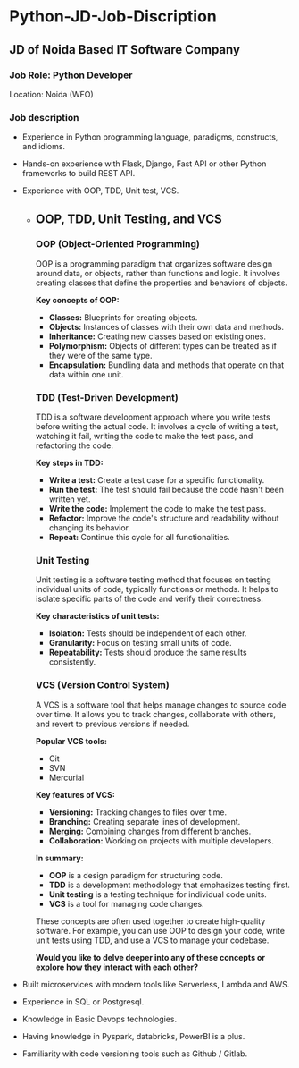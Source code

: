 # Python-JD-Job-Discription

## JD of Noida Based IT Software Company
### Job Role: Python Developer
Location: Noida (WFO)
### Job description
- Experience in Python programming language, paradigms, constructs, and idioms.
- Hands-on experience with Flask, Django, Fast API or other Python frameworks to build REST API.
- Experience with OOP, TDD, Unit test, VCS.
  - ## OOP, TDD, Unit Testing, and VCS

    ### OOP (Object-Oriented Programming)
    OOP is a programming paradigm that organizes software design around data, or objects, rather than functions and logic. It involves creating classes that define the properties and behaviors of objects. 
    
    **Key concepts of OOP:**
    * **Classes:** Blueprints for creating objects.
    * **Objects:** Instances of classes with their own data and methods.
    * **Inheritance:** Creating new classes based on existing ones.
    * **Polymorphism:** Objects of different types can be treated as if they were of the same type.
    * **Encapsulation:** Bundling data and methods that operate on that data within one unit.
    
    ### TDD (Test-Driven Development)
    TDD is a software development approach where you write tests before writing the actual code. It involves a cycle of writing a test, watching it fail, writing the code to make the test pass, and refactoring the code. 
    
    **Key steps in TDD:**
    * **Write a test:** Create a test case for a specific functionality.
    * **Run the test:** The test should fail because the code hasn't been written yet.
    * **Write the code:** Implement the code to make the test pass.
    * **Refactor:** Improve the code's structure and readability without changing its behavior.
    * **Repeat:** Continue this cycle for all functionalities.
    
    ### Unit Testing
    Unit testing is a software testing method that focuses on testing individual units of code, typically functions or methods. It helps to isolate specific parts of the code and verify their correctness.
    
    **Key characteristics of unit tests:**
    * **Isolation:** Tests should be independent of each other.
    * **Granularity:** Focus on testing small units of code.
    * **Repeatability:** Tests should produce the same results consistently.
    
    ### VCS (Version Control System)
    A VCS is a software tool that helps manage changes to source code over time. It allows you to track changes, collaborate with others, and revert to previous versions if needed.
    
    **Popular VCS tools:**
    * Git
    * SVN
    * Mercurial
    
    **Key features of VCS:**
    * **Versioning:** Tracking changes to files over time.
    * **Branching:** Creating separate lines of development.
    * **Merging:** Combining changes from different branches.
    * **Collaboration:** Working on projects with multiple developers.
    
    **In summary:**
    * **OOP** is a design paradigm for structuring code.
    * **TDD** is a development methodology that emphasizes testing first.
    * **Unit testing** is a testing technique for individual code units.
    * **VCS** is a tool for managing code changes.
    
    These concepts are often used together to create high-quality software. For example, you can use OOP to design your code, write unit tests using TDD, and use a VCS to manage your codebase.
     
    **Would you like to delve deeper into any of these concepts or explore how they interact with each other?**
     
- Built microservices with modern tools like Serverless, Lambda and AWS.
- Experience in SQL or Postgresql.
- Knowledge in Basic Devops technologies.
- Having knowledge in Pyspark, databricks, PowerBI is a plus.
- Familiarity with code versioning tools such as Github / Gitlab.
